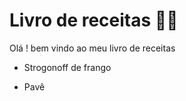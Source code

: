# Livro de receitas :man_cook:

Olá ! bem vindo ao meu livro de receitas 

* Strogonoff de frango

* Pavê
